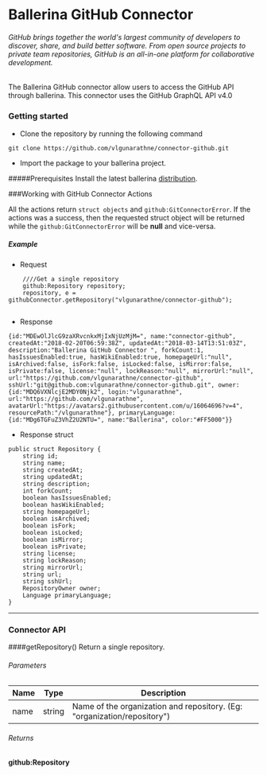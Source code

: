 # Ballerina GitHub Connector

###### GitHub brings together the world's largest community of developers to discover, share, and build better software. From open source projects to private team repositories, GitHub is an all-in-one platform for collaborative development.

The Ballerina GitHub connector allow users to access the GitHub API through ballerina. This connector uses the GitHub GraphQL API v4.0

### Getting started

* Clone the repository by running the following command
```
git clone https://github.com/vlgunarathne/connector-github.git
```
* Import the package to your ballerina project.

#####Prerequisites
Install the latest ballerina [distribution](https://ballerinalang.org/).

###Working with GitHub Connector Actions

All the actions return `struct objects` and `github:GitConnectorError`. If the actions was a success, then the requested struct object will be returned while the `github:GitConnectorError` will be **null** and vice-versa.

##### Example
* Request 
```ballerina
    ////Get a single repository
    github:Repository repository;
    repository, e = githubConnector.getRepository("vlgunarathne/connector-github");
    
```
* Response
```
{id:"MDEwOlJlcG9zaXRvcnkxMjIxNjUzMjM=", name:"connector-github", createdAt:"2018-02-20T06:59:38Z", updatedAt:"2018-03-14T13:51:03Z", description:"Ballerina GitHub Connector ", forkCount:1, hasIssuesEnabled:true, hasWikiEnabled:true, homepageUrl:"null", isArchived:false, isFork:false, isLocked:false, isMirror:false, isPrivate:false, license:"null", lockReason:"null", mirrorUrl:"null", url:"https://github.com/vlgunarathne/connector-github", sshUrl:"git@github.com:vlgunarathne/connector-github.git", owner:{id:"MDQ6VXNlcjE2MDY0Njk2", login:"vlgunarathne", url:"https://github.com/vlgunarathne", avatarUrl:"https://avatars2.githubusercontent.com/u/16064696?v=4", resourcePath:"/vlgunarathne"}, primaryLanguage:{id:"MDg6TGFuZ3VhZ2U2NTU=", name:"Ballerina", color:"#FF5000"}}
```

* Response struct
```ballerina
public struct Repository {
    string id;
    string name;
    string createdAt;
    string updatedAt;
    string description;
    int forkCount;
    boolean hasIssuesEnabled;
    boolean hasWikiEnabled;
    string homepageUrl;
    boolean isArchived;
    boolean isFork;
    boolean isLocked;
    boolean isMirror;
    boolean isPrivate;
    string license;
    string lockReason;
    string mirrorUrl;
    string url;
    string sshUrl;
    RepositoryOwner owner;
    Language primaryLanguage;
}
```

***
### Connector API

####getRepository()
Return a single repository.

###### Parameters
Name | Type | Description
-----|------|------------
name | string | Name of the organization and repository. (Eg: "organization/repository")

###### Returns
**github:Repository**
